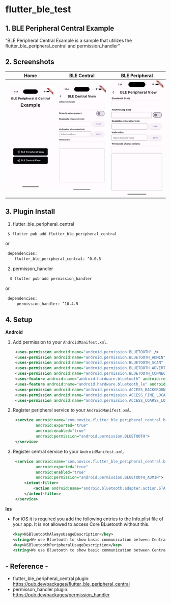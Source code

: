 # flutter_ble_test

## 1. BLE Peripheral Central Example

"BLE Peripheral Central Example is a sample that utilizes the flutter_ble_peripheral_central and permission_handler"

## 2. Screenshots

| Home                                       | BLE Central                                       | BLE Peripheral                                     |
|--------------------------------------------|---------------------------------------------------|----------------------------------------------------|
| ![Home](screenshots/HomeScreen.png)        | ![BLE Central](screenshots/Central_View.png)      | ![BLE Peripheral](screenshots/Peripheral_View.png) |

## 3. Plugin Install

1) flutter_ble_peripheral_central
 ````xml
  $ flutter pub add flutter_ble_peripheral_central    
 ````
   
   or

 ````xml
  dependencies:
     flutter_ble_peripheral_central: ^0.0.5    
 ````

2) permisson_handler
````xml
  $ flutter pub add permission_handler    
````

   or

````xml
 dependencies:
     permission_handler: ^10.4.5
````

## 4. Setup
**Android**

1) Add permission to your `AndroidManifest.xml`.
   ````xml
    <uses-permission android:name="android.permission.BLUETOOTH" />
    <uses-permission android:name="android.permission.BLUETOOTH_ADMIN" />
    <uses-permission android:name="android.permission.BLUETOOTH_SCAN" android:usesPermissionFlags="neverForLocation" />
    <uses-permission android:name="android.permission.BLUETOOTH_ADVERTISE" />
    <uses-permission android:name="android.permission.BLUETOOTH_CONNECT" />
    <uses-feature android:name="android.hardware.bluetooth" android:required="true"/>
    <uses-feature android:name="android.hardware.bluetooth_le" android:required="true"/>
    <uses-permission android:name="android.permission.ACCESS_BACKGROUND_LOCATION" />
    <uses-permission android:name="android.permission.ACCESS_FINE_LOCATION" />
    <uses-permission android:name="android.permission.ACCESS_COARSE_LOCATION" />
   ````

2) Register peripheral service to your `AndroidManifest.xml`.
   ````xml
    <service android:name="com.novice.flutter_ble_peripheral_central.ble.BlePeripheralService"
             android:exported="true"
             android:enabled="true"
             android:permission="android.permission.BLUETOOTH">
    </service>
   ````

3) Register central service to your `AndroidManifest.xml`.
   ````xml
    <service android:name="com.novice.flutter_ble_peripheral_central.ble.BleCentralService"
             android:exported="true"
             android:enabled="true"
             android:permission="android.permission.BLUETOOTH_ADMIN">
        <intent-filter>
            <action android:name="android.bluetooth.adapter.action.STATE_CHANGED" />
        </intent-filter>
    </service>
   ````

**Ios**

* For iOS it is required you add the following entries to the Info.plist file of your app. It is not allowed to access Core BLuetooth without this.

    ````xml
    <key>NSBluetoothAlwaysUsageDescription</key>
    <string>We use Bluetooth to show basic communication between Central and Peripheral</string>
    <key>NSBluetoothPeripheralUsageDescription</key>
    <string>We use Bluetooth to show basic communication between Central and Peripheral</string>
    ````

## - Reference -
* flutter_ble_peripheral_central plugin: https://pub.dev/packages/flutter_ble_peripheral_central
* permisson_handler plugin: https://pub.dev/packages/permission_handler
